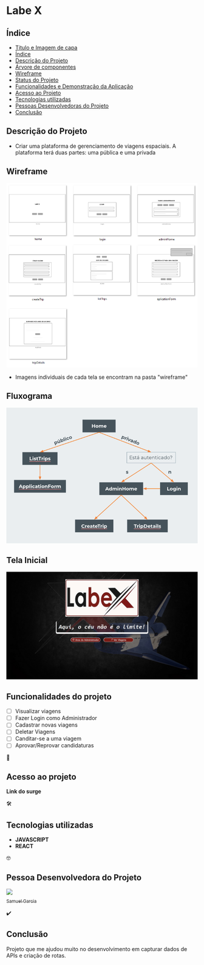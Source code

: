 # Labe X

## Índice

* [Título e Imagem de capa](#e-commerce)
* [Índice](#índice)
* [Descrição do Projeto](#descrição-do-projeto)
* [Árvore de componentes](#árvore-de-componentes)
* [Wireframe](#wireframe)
* [Status do Projeto](#status-do-projeto)
* [Funcionalidades e Demonstração da Aplicação](#funcionalidades-do-projeto)
* [Acesso ao Projeto](#acesso-ao-projeto)
* [Tecnologias utilizadas](#tecnologias-utilizadas)
* [Pessoas Desenvolvedoras do Projeto](#pessoas-desenvolvedoras-do-projeto)
* [Conclusão](#conclusão)



## Descrição do Projeto

- Criar uma plataforma de gerenciamento de viagens espaciais. A plataforma terá duas partes: uma pública e uma privada

## Wireframe
![Wireframe](/src/wireframe/telas.png)

- Imagens individuais de cada tela se encontram na pasta "wireframe"

## Fluxograma
![Arvore de componentes](/src/wireframe/fluxograma.png)


## Tela Inicial

![Tela Inicial](/src/img/Tela.jpg)


## Funcionalidades do projeto

- [ ] Visualizar viagens
- [ ] Fazer Login como Administrador
- [ ] Cadastrar novas viagens
- [ ] Deletar Viagens
- [ ] Canditar-se a uma viagem
- [ ] Aprovar/Reprovar candidaturas

📁
## Acesso ao projeto

**Link do surge**

🛠️
## Tecnologias utilizadas

- **JAVASCRIPT**
- **REACT** 

🤓
## Pessoa Desenvolvedora do Projeto

 [<img src="https://avatars.githubusercontent.com/u/102331990?v=4" width=115><br><sub>Samuel Garcia</sub>](https://github.com/Samuca010) 


✔️
## Conclusão

Projeto que me ajudou muito no desenvolvimento em capturar dados de APIs e criação de rotas.

